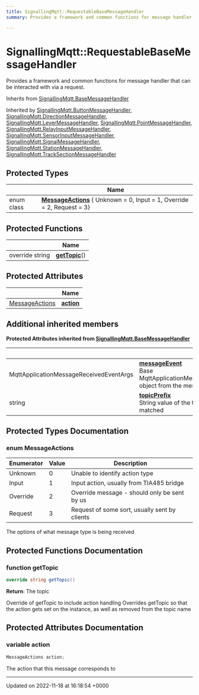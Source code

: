 ```yaml
---
title: SignallingMqtt::RequestableBaseMessageHandler
summary: Provides a framework and common functions for message handler that can be interacted with via a request. 

---
```


# SignallingMqtt::RequestableBaseMessageHandler



Provides a framework and common functions for message handler that can be interacted with via a request. 

Inherits from [SignallingMqtt.BaseMessageHandler](/SignallingSystem-doc/mainsystem/Classes/classSignallingMqtt_1_1BaseMessageHandler/)

Inherited by [SignallingMqtt.ButtonMessageHandler](/SignallingSystem-doc/mainsystem/Classes/classSignallingMqtt_1_1ButtonMessageHandler/), [SignallingMqtt.DirectionMessageHandler](/SignallingSystem-doc/mainsystem/Classes/classSignallingMqtt_1_1DirectionMessageHandler/), [SignallingMqtt.LeverMessageHandler](/SignallingSystem-doc/mainsystem/Classes/classSignallingMqtt_1_1LeverMessageHandler/), [SignallingMqtt.PointMessageHandler](/SignallingSystem-doc/mainsystem/Classes/classSignallingMqtt_1_1PointMessageHandler/), [SignallingMqtt.RelayInputMessageHandler](/SignallingSystem-doc/mainsystem/Classes/classSignallingMqtt_1_1RelayInputMessageHandler/), [SignallingMqtt.SensorInputMessageHandler](/SignallingSystem-doc/mainsystem/Classes/classSignallingMqtt_1_1SensorInputMessageHandler/), [SignallingMqtt.SignalMessageHandler](/SignallingSystem-doc/mainsystem/Classes/classSignallingMqtt_1_1SignalMessageHandler/), [SignallingMqtt.StationMessageHandler](/SignallingSystem-doc/mainsystem/Classes/classSignallingMqtt_1_1StationMessageHandler/), [SignallingMqtt.TrackSectionMessageHandler](/SignallingSystem-doc/mainsystem/Classes/classSignallingMqtt_1_1TrackSectionMessageHandler/)

## Protected Types

|                | Name           |
| -------------- | -------------- |
| enum class| **[MessageActions](/SignallingSystem-doc/mainsystem/Classes/classSignallingMqtt_1_1RequestableBaseMessageHandler/#enum-messageactions)** { Unknown = 0, Input = 1, Override = 2, Request = 3} |

## Protected Functions

|                | Name           |
| -------------- | -------------- |
| override string | **[getTopic](/SignallingSystem-doc/mainsystem/Classes/classSignallingMqtt_1_1RequestableBaseMessageHandler/#function-gettopic)**() |

## Protected Attributes

|                | Name           |
| -------------- | -------------- |
| [MessageActions](/SignallingSystem-doc/mainsystem/Classes/classSignallingMqtt_1_1RequestableBaseMessageHandler/#enum-messageactions) | **[action](/SignallingSystem-doc/mainsystem/Classes/classSignallingMqtt_1_1RequestableBaseMessageHandler/#variable-action)**  |

## Additional inherited members

**Protected Attributes inherited from [SignallingMqtt.BaseMessageHandler](/SignallingSystem-doc/mainsystem/Classes/classSignallingMqtt_1_1BaseMessageHandler/)**

|                | Name           |
| -------------- | -------------- |
| MqttApplicationMessageReceivedEventArgs | **[messageEvent](/SignallingSystem-doc/mainsystem/Classes/classSignallingMqtt_1_1BaseMessageHandler/#variable-messageevent)** <br>Base MqttApplicationMessageReceivedEventArgs object from the message  |
| string | **[topicPrefix](/SignallingSystem-doc/mainsystem/Classes/classSignallingMqtt_1_1BaseMessageHandler/#variable-topicprefix)** <br>String value of the topic prefix that was matched  |


## Protected Types Documentation

### enum MessageActions

| Enumerator | Value | Description |
| ---------- | ----- | ----------- |
| Unknown | 0|  Unable to identify action type |
| Input | 1|  Input action, usually from TIA485 bridge |
| Override | 2|  Override message - should only be sent by us |
| Request | 3|  Request of some sort, usually sent by clients |




The options of what message type is being received


## Protected Functions Documentation

### function getTopic

```csharp
override string getTopic()
```


**Return**: The topic

Override of getTopic to include action handling Overrides getTopic so that the action gets set on the instance, as well as removed from the topic name


## Protected Attributes Documentation

### variable action

```csharp
MessageActions action;
```


The action that this message corresponds to


-------------------------------

Updated on 2022-11-18 at 16:18:54 +0000